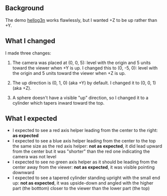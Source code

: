 ## Background
The demo [hellog3n](https://github.com/g3n/demos/hellog3n) works flawlessly, but I wanted +Z to be up rather than +Y.

## What I changed
I made three changes:

1.  The camera was placed at (0, 0, 5): level with the origin and 5 units toward the viewer when +Y is up.
    I changed this to (0, -5, 0): level with the origin and 5 units toward the viewer when +Z is up.

2.  The up direction is (0, 1, 0) (aka +Y) by default.  I changed it to (0, 0, 1) (aka +Z).

3.  A sphere doesn't have a visible "up" direction, so I changed it to a cylinder which tapers inward toward the top.

## What I expected
-   I expected to see a red axis helper leading from the center to the right: **as expected**
-   I expected to see a blue axis helper leading from the center to the top the same size as the red axis helper: **not as expected**, it did lead upward from the center but it was "shorter" than the red one indicating the camera was not level
-   I expected to see no green axis helper as it should be leading from the center away from the viewer: **not as expected**, it was visible pointing downward
-   I expected to see a tapered cylinder standing upright with the small end up: **not as expected**, it was upside-down and angled with the higher part (the botttom) closer to the viewer than the lower part (the top)
